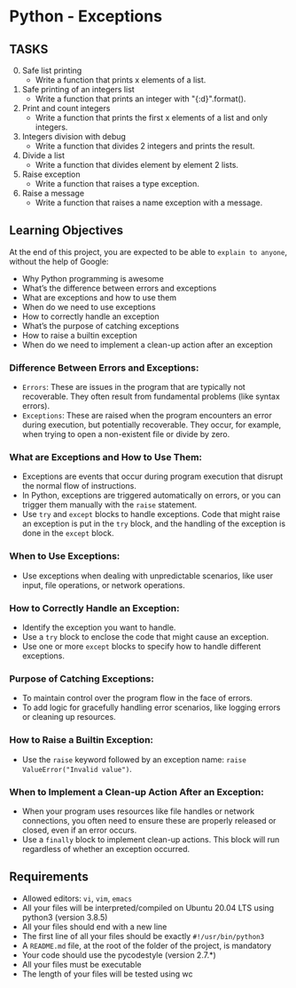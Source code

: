 # Python - Exceptions

## TASKS

0. Safe list printing
   - Write a function that prints x elements of a list.
0. Safe printing of an integers list
   - Write a function that prints an integer with "{:d}".format().
0. Print and count integers
   - Write a function that prints the first x elements of a list and only integers.
0. Integers division with debug
   - Write a function that divides 2 integers and prints the result.
0. Divide a list
   - Write a function that divides element by element 2 lists.
0. Raise exception
   - Write a function that raises a type exception.
0. Raise a message
   - Write a function that raises a name exception with a message.

## Learning Objectives

At the end of this project, you are expected to be able to `explain to anyone`, without the help of Google:
- Why Python programming is awesome
- What’s the difference between errors and exceptions
- What are exceptions and how to use them
- When do we need to use exceptions
- How to correctly handle an exception
- What’s the purpose of catching exceptions
- How to raise a builtin exception
- When do we need to implement a clean-up action after an exception

### Difference Between Errors and Exceptions:
- `Errors`: These are issues in the program that are typically not recoverable. They often result from fundamental problems (like syntax errors).
- `Exceptions`: These are raised when the program encounters an error during execution, but potentially recoverable. They occur, for example, when trying to open a non-existent file or divide by zero.

### What are Exceptions and How to Use Them:
- Exceptions are events that occur during program execution that disrupt the normal flow of instructions.
- In Python, exceptions are triggered automatically on errors, or you can trigger them manually with the `raise` statement.
- Use `try` and `except` blocks to handle exceptions. Code that might raise an exception is put in the `try` block, and the handling of the exception is done in the `except` block.

### When to Use Exceptions:
- Use exceptions when dealing with unpredictable scenarios, like user input, file operations, or network operations.

### How to Correctly Handle an Exception:
- Identify the exception you want to handle.
- Use a `try` block to enclose the code that might cause an exception.
- Use one or more `except` blocks to specify how to handle different exceptions.

### Purpose of Catching Exceptions:
- To maintain control over the program flow in the face of errors.
- To add logic for gracefully handling error scenarios, like logging errors or cleaning up resources.

### How to Raise a Builtin Exception:
- Use the `raise` keyword followed by an exception name: `raise ValueError("Invalid value")`.

### When to Implement a Clean-up Action After an Exception:
- When your program uses resources like file handles or network connections, you often need to ensure these are properly released or closed, even if an error occurs.
- Use a `finally` block to implement clean-up actions. This block will run regardless of whether an exception occurred.

## Requirements

- Allowed editors: `vi`, `vim`, `emacs`
- All your files will be interpreted/compiled on Ubuntu 20.04 LTS using python3 (version 3.8.5)
- All your files should end with a new line
- The first line of all your files should be exactly `#!/usr/bin/python3`
- A `README.md` file, at the root of the folder of the project, is mandatory
- Your code should use the pycodestyle (version 2.7.*)
- All your files must be executable
- The length of your files will be tested using wc